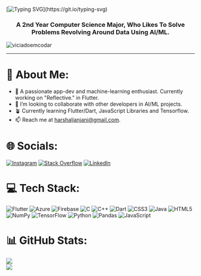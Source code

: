 [![Typing SVG](https://readme-typing-svg.demolab.com?font=Fira+Code&weight=900&size=34&pause=1000&color=F7B200&center=true&width=435&lines=Hello!+I'm+Harshal..)](https://git.io/typing-svg)
<h3 align="center">A 2nd Year Computer Science Major, Who Likes To Solve Problems Revolving Around Data Using AI/ML.</h3>

![viciadoemcodar](https://i.pinimg.com/originals/e4/26/70/e426702edf874b181aced1e2fa5c6cde.gif)
<hr>


# 💫 About Me:
- 🔭 A passionate app-dev and machine-learning enthusiast. Currently working on "Reflective." in Flutter.
- 👯 I’m looking to collaborate with other developers in AI/ML projects.
- 🪴 Currently learning Flutter/Dart, JavaScript Libraries and Tensorflow.
- 📫 Reach me at harshaljanjani@gmail.com.


# 🌐 Socials:
[![Instagram](https://img.shields.io/badge/Instagram-%23E4405F.svg?logo=Instagram&logoColor=white)](https://instagram.com/harshaljanjani) [![Stack Overflow](https://img.shields.io/badge/-Stackoverflow-FE7A16?logo=stack-overflow&logoColor=white)](https://stackoverflow.com/users/20899866/harshal-janjani) [![LinkedIn](https://img.shields.io/badge/LinkedIn-%230077B5.svg?logo=linkedin&logoColor=white)](https://linkedin.com/in/harshal-janjani-14483a24b) 

# 💻 Tech Stack:
![Flutter](https://img.shields.io/badge/Flutter-%2302569B.svg?style=for-the-badge&logo=Flutter&logoColor=white) ![Azure](https://img.shields.io/badge/azure-%230072C6.svg?style=for-the-badge&logo=azure-devops&logoColor=white) ![Firebase](https://img.shields.io/badge/firebase-%23039BE5.svg?style=for-the-badge&logo=firebase) ![C](https://img.shields.io/badge/c-%2300599C.svg?style=for-the-badge&logo=c&logoColor=white) ![C++](https://img.shields.io/badge/c++-%2300599C.svg?style=for-the-badge&logo=c%2B%2B&logoColor=white) ![Dart](https://img.shields.io/badge/dart-%230175C2.svg?style=for-the-badge&logo=dart&logoColor=white) ![CSS3](https://img.shields.io/badge/css3-%231572B6.svg?style=for-the-badge&logo=css3&logoColor=white) ![Java](https://img.shields.io/badge/java-%23ED8B00.svg?style=for-the-badge&logo=java&logoColor=white) ![HTML5](https://img.shields.io/badge/html5-%23E34F26.svg?style=for-the-badge&logo=html5&logoColor=white) ![NumPy](https://img.shields.io/badge/numpy-%23013243.svg?style=for-the-badge&logo=numpy&logoColor=white) ![TensorFlow](https://img.shields.io/badge/TensorFlow-%23FF6F00.svg?style=for-the-badge&logo=TensorFlow&logoColor=white) ![Python](https://img.shields.io/badge/python-3670A0?style=for-the-badge&logo=python&logoColor=ffdd54) ![Pandas](https://img.shields.io/badge/pandas-%23150458.svg?style=for-the-badge&logo=pandas&logoColor=white) ![JavaScript](https://img.shields.io/badge/javascript-%23323330.svg?style=for-the-badge&logo=javascript&logoColor=%23F7DF1E)

# 📊 GitHub Stats:
![](https://github-readme-streak-stats.herokuapp.com/?user=harshaljanjani&theme=radical&hide_border=false)<br/>
![](https://github-readme-stats.vercel.app/api/top-langs/?username=harshaljanjani&theme=radical&hide_border=false&include_all_commits=true&count_private=true&layout=compact)
